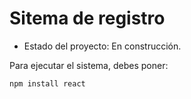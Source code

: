 <h1> Sitema de registro</h1>

- Estado del proyecto: En construcción.

Para ejecutar el sistema, debes poner:

```npm install react```
